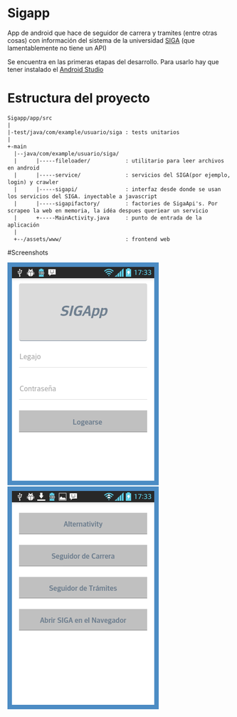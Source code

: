 # Sigapp


App de android que hace de seguidor de carrera y tramites (entre otras cosas) con información del sistema de la universidad [SIGA](http://www.siga.frba.utn.edu.ar/) (que lamentablemente no tiene un API)

Se encuentra en las primeras etapas del desarrollo. Para usarlo hay que tener instalado el [Android Studio](http://developer.android.com/intl/es/sdk/index.html)

# Estructura del proyecto
```
Sigapp/app/src
|
|-test/java/com/example/usuario/siga : tests unitarios
|
+-main
  |--java/com/example/usuario/siga/
  |      |-----fileloader/           : utilitario para leer archivos en android
  |      |-----service/              : servicios del SIGA(por ejemplo, login) y crawler
  |      |-----sigapi/               : interfaz desde donde se usan los servicios del SIGA. inyectable a javascript
  |      |-----sigapifactory/        : factories de SigaApi's. Por scrapeo la web en memoria, la idéa despues queriear un servicio
  |      +-----MainActivity.java     : punto de entrada de la aplicación
  |
  +--/assets/www/                    : frontend web
```

#Screenshots

![alt tag](https://github.com/julianSelser/Sigapp/blob/showcase/showcase-imgs/146013516110873.png)
![alt tag](https://github.com/julianSelser/Sigapp/blob/showcase/showcase-imgs/146013536284484.png)


